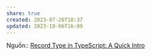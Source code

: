 ```yaml
---
share: true
created: 2023-07-26T18:37
updated: 2023-10-06T16:09
---
```

Nguồn:: [Record Type in TypeScript: A Quick Intro](https://dmitripavlutin.com/typescript-record/)
